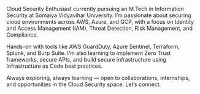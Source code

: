 Cloud Security Enthusiast currently pursuing an M.Tech in Information Security at Somaiya Vidyavihar University. I’m passionate about securing cloud environments across AWS, Azure, and GCP, with a focus on Identity and Access Management (IAM), Threat Detection, Risk Management, and Compliance.

Hands-on with tools like AWS GuardDuty, Azure Sentinel, Terraform, Splunk, and Burp Suite. I’m also learning to implement Zero Trust frameworks, secure APIs, and build secure infrastructure using Infrastructure as Code best practices.

Always exploring, always learning — open to collaborations, internships, and opportunities in the Cloud Security space. Let’s connect.



